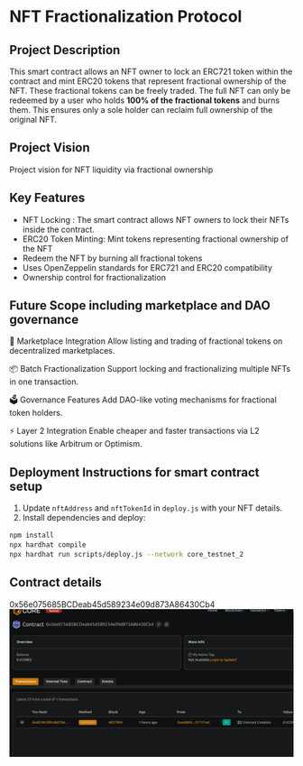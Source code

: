 # NFT Fractionalization Protocol

## Project Description

This smart contract allows an NFT owner to lock an ERC721 token within the contract and mint ERC20 tokens that represent fractional ownership of the NFT. These fractional tokens can be freely traded. The full NFT can only be redeemed by a user who holds **100% of the fractional tokens** and burns them. This ensures only a sole holder can reclaim full ownership of the original NFT.

## Project Vision

Project vision for NFT liquidity via fractional ownership

## Key Features

- NFT Locking : The smart contract allows NFT owners to lock their NFTs inside the contract.
- ERC20 Token Minting: Mint tokens representing fractional ownership of the NFT
- Redeem the NFT by burning all fractional tokens
- Uses OpenZeppelin standards for ERC721 and ERC20 compatibility
- Ownership control for fractionalization

## Future Scope including marketplace and DAO governance

🛒 Marketplace Integration
Allow listing and trading of fractional tokens on decentralized marketplaces.

📦 Batch Fractionalization
Support locking and fractionalizing multiple NFTs in one transaction.

🗳️ Governance Features
Add DAO-like voting mechanisms for fractional token holders.

⚡ Layer 2 Integration
Enable cheaper and faster transactions via L2 solutions like Arbitrum or Optimism.

## Deployment Instructions for smart contract setup
1. Update `nftAddress` and `nftTokenId` in `deploy.js` with your NFT details.
2. Install dependencies and deploy:

```bash
npm install
npx hardhat compile
npx hardhat run scripts/deploy.js --network core_testnet_2
```

## Contract details
0x56e075685BCDeab45d589234e09d873A86430Cb4![alt text](image.png)
